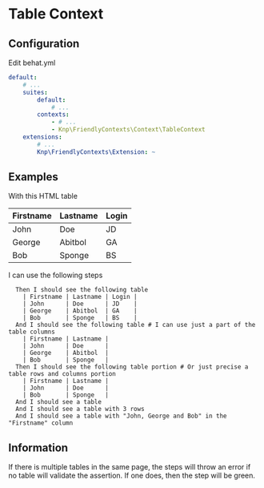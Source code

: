 Table Context
=============
Configuration
-------------
Edit behat.yml
```yaml
default:
    # ...
    suites:
        default:
            # ...
        contexts:
            - # ...
            - Knp\FriendlyContexts\Context\TableContext
    extensions:
        # ...
        Knp\FriendlyContexts\Extension: ~
```
Examples
--------
With this HTML table

| Firstname | Lastname | Login |
|-----------|----------|-------|
| John      | Doe      | JD    |
| George    | Abitbol  | GA    |
| Bob       | Sponge   | BS    |

I can use the following steps

```gherkin
  Then I should see the following table
    | Firstname | Lastname | Login |
    | John      | Doe      | JD    |
    | George    | Abitbol  | GA    |
    | Bob       | Sponge   | BS    |
  And I should see the following table # I can use just a part of the table columns
    | Firstname | Lastname |
    | John      | Doe      |
    | George    | Abitbol  |
    | Bob       | Sponge   |
  Then I should see the following table portion # Or just precise a table rows and columns portion
    | Firstname | Lastname |
    | John      | Doe      |
    | Bob       | Sponge   |
  And I should see a table
  And I should see a table with 3 rows
  And I should see a table with "John, George and Bob" in the "Firstname" column
  ```
  
Information
-----------
  
  If there is multiple tables in the same page, the steps will throw an error if no table will validate the assertion. If one does, then the step will be green.
